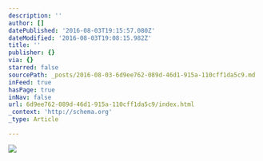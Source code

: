 ```yaml
---
description: ''
author: []
datePublished: '2016-08-03T19:15:57.080Z'
dateModified: '2016-08-03T19:08:15.982Z'
title: ''
publisher: {}
via: {}
starred: false
sourcePath: _posts/2016-08-03-6d9ee762-089d-46d1-915a-110cff1da5c9.md
inFeed: true
hasPage: true
inNav: false
url: 6d9ee762-089d-46d1-915a-110cff1da5c9/index.html
_context: 'http://schema.org'
_type: Article

---
```

![](https://the-grid-user-content.s3-us-west-2.amazonaws.com/ec32f645-1a17-493f-b6f3-aa28bf48e0cf.png)